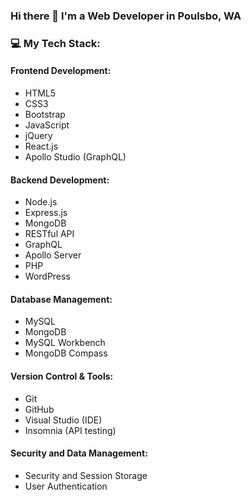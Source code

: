 ### Hi there 👋 I'm a Web Developer in Poulsbo, WA

### 💻 My Tech Stack:

#### Frontend Development:
- HTML5
- CSS3
- Bootstrap
- JavaScript
- jQuery
- React.js
- Apollo Studio (GraphQL)

#### Backend Development:
- Node.js
- Express.js
- MongoDB
- RESTful API
- GraphQL
- Apollo Server
- PHP
- WordPress

#### Database Management:
- MySQL
- MongoDB
- MySQL Workbench
- MongoDB Compass

#### Version Control & Tools:
- Git
- GitHub
- Visual Studio (IDE)
- Insomnia (API testing)

#### Security and Data Management:
- Security and Session Storage
- User Authentication

<!--
**jnmayhook/jnmayhook** is a ✨ _special_ ✨ repository because its `README.md` (this file) appears on your GitHub profile.

Here are some ideas to get you started:

- 🌱 I’m currently learning ...
- 👯 I’m looking to collaborate on ...
- 🤔 I’m looking for help with ...
- 💬 Ask me about ...
- 📫 How to reach me: ...
- 😄 Pronouns: ...
- ⚡ Fun fact: ...
-->
